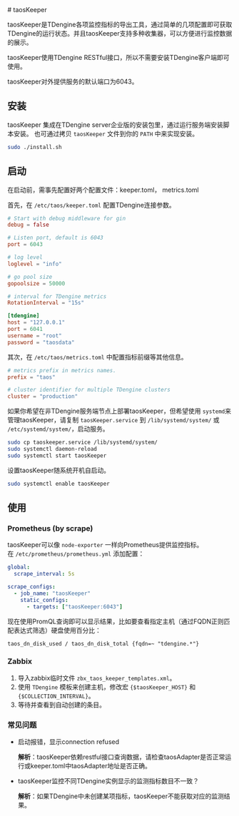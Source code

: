 <div style="page-break-after: always; break-after: page;"></div>
# taosKeeper

taosKeeper是TDengine各项监控指标的导出工具，通过简单的几项配置即可获取TDengine的运行状态。并且taosKeeper支持多种收集器，可以方便进行监控数据的展示。

taosKeeper使用TDengine RESTful接口，所以不需要安装TDengine客户端即可使用。

taosKeeper对外提供服务的默认端口为6043。


## 安装

taosKeeper 集成在TDengine server企业版的安装包里，通过运行服务端安装脚本安装。
也可通过拷贝 `taosKeeper` 文件到你的 `PATH` 中来实现安装。

```sh
sudo ./install.sh
```

## 启动

在启动前，需事先配置好两个配置文件：keeper.toml， metrics.toml

首先，在 `/etc/taos/keeper.toml` 配置TDengine连接参数。

```toml
# Start with debug middleware for gin
debug = false

# Listen port, default is 6043
port = 6043

# log level
loglevel = "info"

# go pool size
gopoolsize = 50000

# interval for TDengine metrics
RotationInterval = "15s"

[tdengine]
host = "127.0.0.1"
port = 6041
username = "root"
password = "taosdata"
```

其次，在 `/etc/taos/metrics.toml` 中配置指标前缀等其他信息。

```toml
# metrics prefix in metrics names.
prefix = "taos"

# cluster identifier for multiple TDengine clusters
cluster = "production"
```

如果你希望在非TDengine服务端节点上部署taosKeeper，但希望使用 `systemd`来管理taosKeeper，请复制 `taosKeeper.service` 到 `/lib/systemd/system/` 或 `/etc/systemd/system/`，启动服务。

```sh
sudo cp taoskeeper.service /lib/systemd/system/
sudo systemctl daemon-reload
sudo systemctl start taosKeeper
```

设置taosKeeper随系统开机自启动。

```sh
sudo systemctl enable taosKeeper
```

## 使用

### Prometheus (by scrape)

taosKeeper可以像 `node-exporter` 一样向Prometheus提供监控指标。\
在 `/etc/prometheus/prometheus.yml` 添加配置：

```yml
global:
  scrape_interval: 5s

scrape_configs:
  - job_name: "taosKeeper"
    static_configs:
      - targets: ["taosKeeper:6043"]
```

现在使用PromQL查询即可以显示结果，比如要查看指定主机（通过FQDN正则匹配表达式筛选）硬盘使用百分比：

```promql
taos_dn_disk_used / taos_dn_disk_total {fqdn=~ "tdengine.*"}
```



### Zabbix

1. 导入zabbix临时文件 `zbx_taos_keeper_templates.xml`。
2. 使用 `TDengine` 模板来创建主机，修改宏 `{$taosKeeper_HOST}` 和 `{$COLLECTION_INTERVAL}`。
3. 等待并查看到自动创建的条目。

### 常见问题

* 启动报错，显示connection refused

  **解析**：taosKeeper依赖restful接口查询数据，请检查taosAdapter是否正常运行或keeper.toml中taosAdapter地址是否正确。


* taosKeeper监控不同TDengine实例显示的监测指标数目不一致？

  **解析**：如果TDengine中未创建某项指标，taosKeeper不能获取对应的监测结果。

